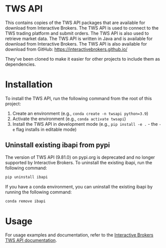 # TWS API

This contains copies of the TWS API packages that are available for download from Interactive Brokers.  The TWS API is used to connect to the TWS trading platform and submit orders.  The TWS API is also used to retrieve market data.  The TWS API is written in Java and is available for download from Interactive Brokers.  The TWS API is also available for download from GitHub: https://interactivebrokers.github.io/

They've been cloned to make it easier for other projects to include them as dependencies.

# Installation

To install the TWS API, run the following command from the root of this project:

1. Create an environment (e.g., `conda create -n twsapi python=3.9`)
2. Activate the environment (e.g., `conda activate twsapi`)
3. Install the TWS API in development mode (e.g., `pip install -e .` - the `-e` flag installs in editable mode)

## Uninstall existing ibapi from pypi

The version of TWS API (9.81.0) on pypi.org is deprecated and no longer supported by Interactive Brokers.  To uninstall the existing ibapi, run the following command:

```bash
pip uninstall ibapi
```

If you have a conda environment, you can uninstall the existing ibapi by running the following command:

```bash
conda remove ibapi
```

# Usage

For usage examples and documentation, refer to the [Interactive Brokers TWS API documentation](https://interactivebrokers.github.io/).
